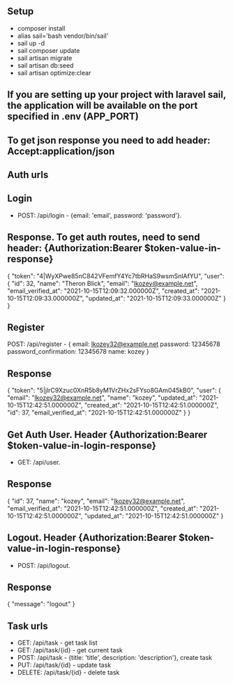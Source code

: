 ## Setup
- composer install
- alias sail='bash vendor/bin/sail'
- sail up -d
- sail composer update
- sail artisan migrate
- sail artisan db:seed
- sail artisan optimize:clear

## If you are setting up your project with laravel sail, the application will be available on the port specified in .env (APP_PORT)

## To get json response you need to add header: Accept:application/json

## Auth urls
## Login
- POST: /api/login - {email: 'email', password: 'password'}.
## Response. To get auth routes, need to send header: {Authorization:Bearer $token-value-in-response}
{
    "token": "4|WyXPwe85nC842VFemfY4Yc7tbRHaS9wsmSnlAfYU",
    "user": {
      "id": 32,
      "name": "Theron Blick",
      "email": "lkozey@example.net",
      "email_verified_at": "2021-10-15T12:09:32.000000Z",
      "created_at": "2021-10-15T12:09:33.000000Z",
      "updated_at": "2021-10-15T12:09:33.000000Z"
    }
}

## Register
POST: /api/register - {
  email: lkozey32@example.net
  password: 12345678
  password_confirmation: 12345678
  name: kozey
}
## Response
{
    "token": "5|jlrC9Xzuc0XnR5b8yM1VrZHx2sFYso8GAm045kB0",
    "user": {
        "email": "lkozey32@example.net",
        "name": "kozey",
        "updated_at": "2021-10-15T12:42:51.000000Z",
        "created_at": "2021-10-15T12:42:51.000000Z",
        "id": 37,
        "email_verified_at": "2021-10-15T12:42:51.000000Z"
    }
}

## Get Auth User. Header {Authorization:Bearer $token-value-in-login-response}
- GET: /api/user.
## Response
{
    "id": 37,
    "name": "kozey",
    "email": "lkozey32@example.net",
    "email_verified_at": "2021-10-15T12:42:51.000000Z",
    "created_at": "2021-10-15T12:42:51.000000Z",
    "updated_at": "2021-10-15T12:42:51.000000Z"
}

## Logout. Header {Authorization:Bearer $token-value-in-login-response}
- POST: /api/logout.

## Response
{
    "message": "logout"
}

## Task urls
- GET: /api/task - get task list
- GET: /api/task/{id} - get current task
- POST: /api/task - {title: 'title', description: 'description'}, create task
- PUT: /api/task/{id} - update task
- DELETE: /api/task/{id} - delete task
